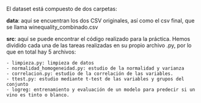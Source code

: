 El dataset está compuesto de dos carpetas:

**data**: aquí se encuentran los dos CSV originales, así como el csv final, que se llama winequality_combinado.csv

**src**: aquí se puede encontrar el código realizado para la práctica. Hemos dividido cada una de las tareas realizadas
en su propio archivo .py, por lo que en total hay 5 archivos:

    - limpieza.py: limpieza de datos
    - normalidad_homogeneidad.py: estudio de la normalidad y varianza
    - correlacion.py: estudio de la correlación de las variables.
    - ttest.py: estudio mediante t-test de las variables y grupos del conjunto
    - logreg: entrenamiento y evaluación de un modelo para predecir si un vino es tinto o blanco.

 
